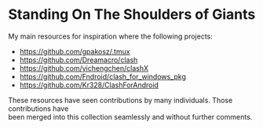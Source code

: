 Standing On The Shoulders of Giants
===================================

My main resources for inspiration where the following projects:

- https://github.com/gpakosz/.tmux
- https://github.com/Dreamacro/clash
- https://github.com/yichengchen/clashX
- https://github.com/Fndroid/clash_for_windows_pkg
- https://github.com/Kr328/ClashForAndroid

These resources have seen contributions by many individuals. Those contributions have \
been merged into this collection seamlessly and without further comments.


